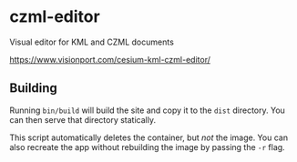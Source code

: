 # czml-editor

Visual editor for KML and CZML documents

https://www.visionport.com/cesium-kml-czml-editor/

## Building

Running `bin/build` will build the site and copy it to the `dist` directory. You can then serve that directory statically.

This script automatically deletes the container, but *not* the image. You can also recreate the app without rebuilding the image by passing the `-r` flag.
